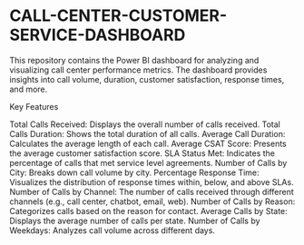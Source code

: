 # CALL-CENTER-CUSTOMER-SERVICE-DASHBOARD
This repository contains the Power BI dashboard for analyzing and visualizing call center performance metrics. The dashboard provides insights into call volume, duration, customer satisfaction, response times, and more.

Key Features

Total Calls Received: Displays the overall number of calls received.
Total Calls Duration: Shows the total duration of all calls.
Average Call Duration: Calculates the average length of each call.
Average CSAT Score: Presents the average customer satisfaction score.
SLA Status Met: Indicates the percentage of calls that met service level agreements.
Number of Calls by City: Breaks down call volume by city.
Percentage Response Time: Visualizes the distribution of response times within, below, and above SLAs.
Number of Calls by Channel: The number of calls received through different channels (e.g., call center, chatbot, email, web).
Number of Calls by Reason: Categorizes calls based on the reason for contact.
Average Calls by State: Displays the average number of calls per state.
Number of Calls by Weekdays: Analyzes call volume across different days.
